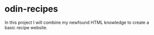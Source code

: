 # odin-recipes 
In this project I will combine my newfound HTML knowledge to create a basic recipe website.
